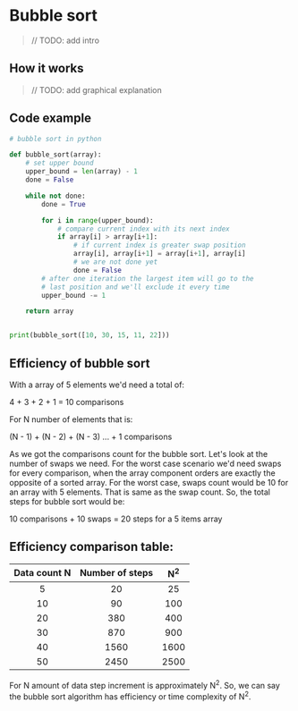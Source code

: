 # Bubble sort
> // TODO: add intro

## How it works
> // TODO: add graphical explanation

## Code example
```python
# bubble sort in python

def bubble_sort(array):
    # set upper bound
    upper_bound = len(array) - 1
    done = False

    while not done:
        done = True

        for i in range(upper_bound):
            # compare current index with its next index
            if array[i] > array[i+1]:
                # if current index is greater swap position
                array[i], array[i+1] = array[i+1], array[i]
                # we are not done yet
                done = False
        # after one iteration the largest item will go to the
        # last position and we'll exclude it every time
        upper_bound -= 1

    return array


print(bubble_sort([10, 30, 15, 11, 22]))
```
## Efficiency of bubble sort

With a array of 5 elements we'd need a total of:

4 + 3 + 2 + 1 = 10 comparisons

For N number of elements that is:

(N - 1) + (N - 2) + (N - 3) ... + 1 comparisons

As we got the comparisons count for the bubble sort. Let's look at the number of swaps we need. For the worst case scenario we'd need swaps for every comparison, when the array component orders are exactly the opposite of a sorted array. For the worst case, swaps count would be 10 for an array with 5 elements. That is same as the swap count. So, the total steps for bubble sort would be:

10 comparisons + 10 swaps = 20 steps for a 5 items array

## Efficiency comparison table:

| Data count N | Number of steps | N<sup>2</sup> |
| :----------: | :-------------: | :-----------: |
|      5       |       20        |      25       |
|      10      |       90        |      100      |
|      20      |       380       |      400      |
|      30      |       870       |      900      |
|      40      |      1560       |     1600      |
|      50      |      2450       |     2500      |

For N amount of data step increment is approximately N<sup>2</sup>. 
So, we can say the bubble sort algorithm has efficiency or time complexity of N<sup>2</sup>.
